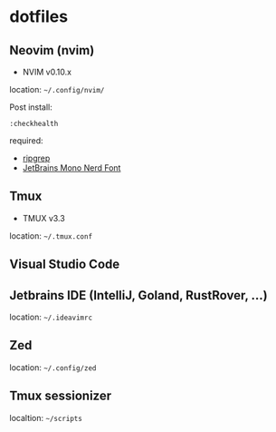# dotfiles

## Neovim (nvim)
- NVIM v0.10.x

location: `~/.config/nvim/`

Post install:
```
:checkhealth
```

required:
- [ripgrep](https://github.com/BurntSushi/ripgrep)
- [JetBrains Mono Nerd Font](https://www.nerdfonts.com/font-downloads)

## Tmux
- TMUX v3.3

location: `~/.tmux.conf`

## Visual Studio Code

## Jetbrains IDE (IntelliJ, Goland, RustRover, ...)
location: `~/.ideavimrc`

## Zed
location: `~/.config/zed`

## Tmux sessionizer
localtion: `~/scripts`
